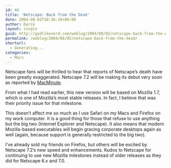 ```yaml
---
id: 44
title: 'Netscape: Back from the Dead'
date: 2004-08-02T10:36:10+00:00
author: Derik
layout: single
guid: http://godlikenerd.com/weblog/2004/08/02/netscape-back-from-the-dead/
permalink: /weblog/2004/08/02/netscape-back-from-the-dead/
shorturl:
  - Generating...
categories:
  - Macs
---
```

Netscape fans will be thrilled to hear that reports of Netscape&#8217;s death have been greatly exaggerated. Netscape 7.2 will be making its debut very soon as reported by [MacMinute](http://www.macminute.com/2004/08/01/netscapeupdate).

From what I had read earlier, this new version will be based on Mozilla 1.7, which is one of Mozilla&#8217;s most stable releases. In fact, I believe that was their priority issue for that milestone.

This doesn&#8217;t affect me so much as I use Safari on my Macs and Firefox on my work computer. It is a good thing for those that refuse to use anything but the big two (Internet Explorer and Netscape). It also means that modern Mozilla-based executables will begin gracing corporate desktops again as well (again, because support is generally restricted to the big two).

I&#8217;ve already sold my friends on Firefox, but others will be excited by Netscape 7.2&#8217;s new speed and enhancements. Kudos to Netscape for continuing to use new Mozilla milestones instead of older releases as they did for Netscape 6.x and 7.0.